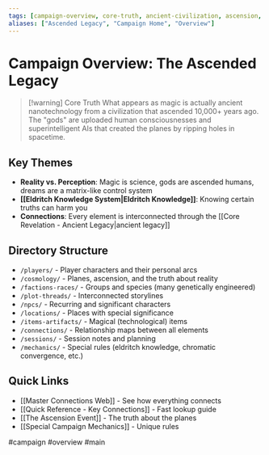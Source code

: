 ```yaml
---
tags: [campaign-overview, core-truth, ancient-civilization, ascension, magic-as-technology]
aliases: ["Ascended Legacy", "Campaign Home", "Overview"]
---
```


# Campaign Overview: The Ascended Legacy

>[!warning] Core Truth
>What appears as magic is actually ancient nanotechnology from a civilization that ascended 10,000+ years ago. The "gods" are uploaded human consciousnesses and superintelligent AIs that created the planes by ripping holes in spacetime.

## Key Themes
- **Reality vs. Perception**: Magic is science, gods are ascended humans, dreams are a matrix-like control system
- **[[Eldritch Knowledge System|Eldritch Knowledge]]**: Knowing certain truths can harm you
- **Connections**: Every element is interconnected through the [[Core Revelation - Ancient Legacy|ancient legacy]]

## Directory Structure
- `/players/` - Player characters and their personal arcs
- `/cosmology/` - Planes, ascension, and the truth about reality
- `/factions-races/` - Groups and species (many genetically engineered)
- `/plot-threads/` - Interconnected storylines
- `/npcs/` - Recurring and significant characters
- `/locations/` - Places with special significance
- `/items-artifacts/` - Magical (technological) items
- `/connections/` - Relationship maps between all elements
- `/sessions/` - Session notes and planning
- `/mechanics/` - Special rules (eldritch knowledge, chromatic convergence, etc.)

## Quick Links
- [[Master Connections Web]] - See how everything connects
- [[Quick Reference - Key Connections]] - Fast lookup guide
- [[The Ascension Event]] - The truth about the planes
- [[Special Campaign Mechanics]] - Unique rules

#campaign #overview #main